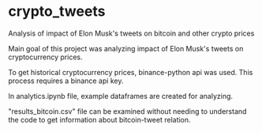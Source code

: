 # crypto_tweets
Analysis of impact of Elon Musk's tweets on bitcoin and other crypto prices

Main goal of this project was analyzing impact of Elon Musk's tweets on cryptocurrency prices.

To get historical cryptocurrency prices, binance-python api was used. This process requires a binance api key.

In analytics.ipynb file, example dataframes are created for analyzing.

"results_bitcoin.csv" file can be examined without needing to understand the code to get information about bitcoin-tweet relation.
